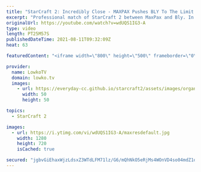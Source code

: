 ```yaml
---
title: "StarCraft 2: Incredibly Close - MAXPAX Pushes BLY To The Limit!"
excerpt: "Professional match of StarCraft 2 between MaxPax and Bly. In this game Bly tries to swarm his opponent by constantly denying him bases, while MaxPax slowly builds up the Protoss SkyToss army.  Support my work on Patreon: http://www.patreon.com/lowkotv Become a YouTube member: https://lowko.tv/join  My"
originalUrl: https://youtube.com/watch?v=wdUQS1IG3-A
type: video
length: PT25M57S
publishedDateTime: 2021-08-11T09:32:09Z
heat: 63

featuredContent: "<iframe width=\"800\" height=\"500\" frameborder=\"0\" src=\"https://www.youtube.com/embed/wdUQS1IG3-A\" allow=\"accelerometer; autoplay; encrypted-media; gyroscope; picture-in-picture\" allowfullscreen></iframe>"

provider:
  name: LowkoTV
  domain: lowko.tv
  images:
    - url: https://everyday-cc.github.io/starcraft2/assets/images/organizations/lowko.tv-50x50.jpg
      width: 50
      height: 50

topics:
  - StarCraft 2

images:
  - url: https://i.ytimg.com/vi/wdUQS1IG3-A/maxresdefault.jpg
    width: 1280
    height: 720
    isCached: true

secured: "jgbvGiEhaxWjzLdsxZ3WTdLFM71lz/G6/mQhNkO5eRjMs4WOnVD4so04mdZ1o8bVia/mHjrCZCdVfsYAuwfJM/VdpIVP3hYyBhQiRDjFLxGcJQN8skOAZevNfrDz3hPxDKLcl5FFC7LaIuBIHrZdzd2DN0mKwuZwFz2mt/KVJzsrIwEqL1rF3ZN1UBqLlstOAWkKHYkt36xZSO5rDeIwTwG8BXhndU2+9WVGkHikOZHZ7f+5vmohnF5XxV3sFdBtDvrh/lh2VSV1yQcfk1w/wETCrbSM3EmhnZT5S/n5MaO4vlh1OZTRZ06BlT6MsRhF2ErGwuLlxy8tBybcwz4bT/BdIBmH8qAaVBI5vQNqz76D8glsS2dt07uXONcbolJ1gLMoXtdz2hnbDzLcA7d09bvEzmToyC4yqL70cuPYFAc=;5fGDrDlg6K/6WO90h9vL1A=="
---
```


